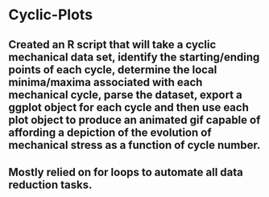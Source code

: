 # Cyclic-Plots

## Created an R script that will take a cyclic mechanical data set, identify the starting/ending points of each cycle,  determine the local minima/maxima associated with each mechanical cycle, parse the dataset,  export a ggplot object for each cycle and then use each plot object to produce an animated gif capable of affording a depiction of the evolution of mechanical stress as a function of cycle number. 

## Mostly relied on for loops to automate all data reduction tasks. 

